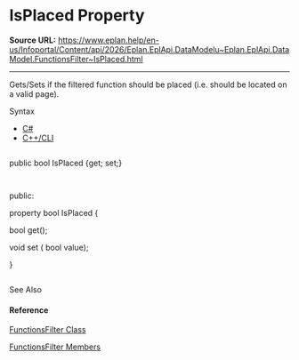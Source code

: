 # IsPlaced Property

**Source URL:** https://www.eplan.help/en-us/Infoportal/Content/api/2026/Eplan.EplApi.DataModelu~Eplan.EplApi.DataModel.FunctionsFilter~IsPlaced.html

---

Gets/Sets if the filtered function should be placed (i.e. should be located on a valid page).

Syntax

- [C#](#i-syntax-CS)
- [C++/CLI](#i-syntax-CPP2005)

```
```
public bool IsPlaced {get; set;}
```
```

```
```
public:
property bool IsPlaced {
   bool get();
   void set (    bool value);
}
```
```



See Also

#### Reference

[FunctionsFilter Class](Eplan.EplApi.DataModelu~Eplan.EplApi.DataModel.FunctionsFilter.html)
  
[FunctionsFilter Members](Eplan.EplApi.DataModelu~Eplan.EplApi.DataModel.FunctionsFilter_members.html)